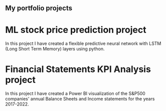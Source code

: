 ## My portfolio projects
# ML stock price prediction project
In this project I have created a flexible predictive neural network with LSTM (Long Short Term Memory) layers using python.
# Financial Statements KPI Analysis project
In this project I have created a Power BI visualization of the S&P500 companies' annual Balance Sheets and Income statements for the years 2017-2022.
